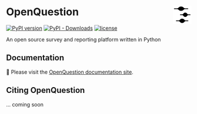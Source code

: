 # OpenQuestion <a href="https://Alcampopiano.github.io/OpenQuestion/"><img align="right" src="https://github.com/Alcampopiano/OpenQuestion/blob/master/docs/docs/img/vp_inv.png" height="50"></img></a>
[![PyPI version](https://img.shields.io/pypi/v/OpenQuestion?style=flat-square)](https://pypi.org/project/OpenQuestion/)
[![PyPI - Downloads](https://img.shields.io/pypi/dw/OpenQuestion?style=flat-square)](https://pypistats.org/packages/OpenQuestion)
[![license](https://img.shields.io/pypi/l/OpenQuestion?style=flat-square)](https://github.com/Alcampopiano/OpenQuestion/blob/master/LICENSE)

An open source survey and reporting platform written in Python

## Documentation
:book: Please visit the [OpenQuestion documentation site](https://Alcampopiano.github.io/OpenQuestion/).

## Citing OpenQuestion

... coming soon
